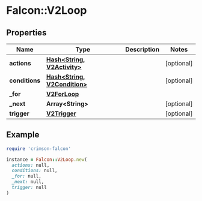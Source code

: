 # Falcon::V2Loop

## Properties

| Name | Type | Description | Notes |
| ---- | ---- | ----------- | ----- |
| **actions** | [**Hash&lt;String, V2Activity&gt;**](V2Activity.md) |  | [optional] |
| **conditions** | [**Hash&lt;String, V2Condition&gt;**](V2Condition.md) |  | [optional] |
| **_for** | [**V2ForLoop**](V2ForLoop.md) |  |  |
| **_next** | **Array&lt;String&gt;** |  | [optional] |
| **trigger** | [**V2Trigger**](V2Trigger.md) |  | [optional] |

## Example

```ruby
require 'crimson-falcon'

instance = Falcon::V2Loop.new(
  actions: null,
  conditions: null,
  _for: null,
  _next: null,
  trigger: null
)
```


